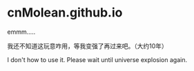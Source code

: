 # cnMolean.github.io

emmm.....

我还不知道这玩意咋用，等我变强了再过来吧。（大约10年）

I don't how to use it. Please wait until universe explosion again.
